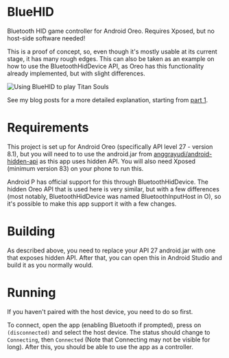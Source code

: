 # BlueHID

Bluetooth HID game controller for Android Oreo.
Requires Xposed, but no host-side software needed!

This is a proof of concept, so, even though it's mostly usable at its current stage, it has many rough edges.
This can also be taken as an example on how to use the BluetoothHidDevice API, as Oreo has this functionality already implemented, but with slight differences.

![Using BlueHID to play Titan Souls](media/bluehid.gif)

See my blog posts for a more detailed explanation, starting from [part 1](https://ralismark.github.io/2019/01/04/bluehid-1.html).

# Requirements

This project is set up for Android Oreo (specifically API level 27 - version 8.1), but you will need to to use the android.jar from [anggrayudi/android-hidden-api](https://github.com/anggrayudi/android-hidden-api) as this app uses hidden API.
You will also need Xposed (minimum version 83) on your phone to run this.

Android P has official support for this through BluetoothHidDevice.
The hidden Oreo API that is used here is very similar, but with a few differences (most notably, BluetoothHidDevice was named BluetoothInputHost in O), so it's possible to make this app support it with a few changes.

# Building

As described above, you need to replace your API 27 android.jar with one that exposes hidden API.
After that, you can open this in Android Studio and build it as you normally would.

# Running

If you haven't paired with the host device, you need to do so first.

To connect, open the app (enabling Bluetooth if prompted), press on `(disconnected)` and select the host device.
The status should change to `Connecting`, then `Connected` (Note that Connecting may not be visible for long).
After this, you should be able to use the app as a controller.
